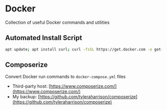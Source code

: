 # Docker

Collection of useful Docker commands and utilities

## Automated Install Script

```bash
apt update; apt install curl; curl -fsSL https://get.docker.com -o get-docker.sh; chmod +x ./get-docker.sh; ./get-docker.sh
```

## Composerize

Convert Docker run commands to `docker-compose.yml` files

- Third-party host: [https://www.composerize.com/](https://www.composerize.com/)
- My backup: [https://github.com/tyleraharrison/composerize](https://github.com/tyleraharrison/composerize)
